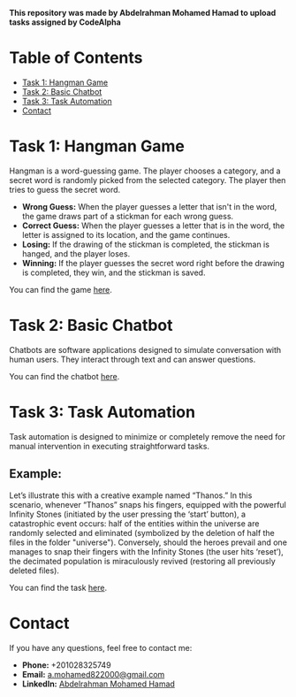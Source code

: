 **This repository was made by Abdelrahman Mohamed Hamad to upload tasks assigned by CodeAlpha**

# Table of Contents
- [Task 1: Hangman Game](#task-1-hangman-game)
- [Task 2: Basic Chatbot](#task-2-basic-chatbot)
- [Task 3: Task Automation](#task-3-task-automation)
- [Contact](#contact)

# Task 1: Hangman Game

Hangman is a word-guessing game. The player chooses a category, and a secret word is randomly picked from the selected category. The player then tries to guess the secret word.

- **Wrong Guess:** When the player guesses a letter that isn't in the word, the game draws part of a stickman for each wrong guess.
- **Correct Guess:** When the player guesses a letter that is in the word, the letter is assigned to its location, and the game continues.
- **Losing:** If the drawing of the stickman is completed, the stickman is hanged, and the player loses.
- **Winning:** If the player guesses the secret word right before the drawing is completed, they win, and the stickman is saved.

You can find the game [here](./Task1_HangmanGame_Final_Version%20v.1.6.7).

# Task 2: Basic Chatbot

Chatbots are software applications designed to simulate conversation with human users. They interact through text and can answer questions.

You can find the chatbot [here](./Task2_BasicChatbot_Final_Version%20v.2.2.6).

# Task 3: Task Automation

Task automation is designed to minimize or completely remove the need for manual intervention in executing straightforward tasks.

## Example: 
Let’s illustrate this with a creative example named “Thanos.” In this scenario, whenever “Thanos” snaps his fingers, equipped with the powerful Infinity Stones (initiated by the user pressing the ‘start’ button), a catastrophic event occurs: half of the entities within the universe are randomly selected and eliminated (symbolized by the deletion of half the files in the folder "universe"). Conversely, should the heroes prevail and one manages to snap their fingers with the Infinity Stones (the user hits ‘reset’), the decimated population is miraculously revived (restoring all previously deleted files).

You can find the task [here](./Task3_TaskAutomation_Final_Version%20v.1.5.3).

# Contact

If you have any questions, feel free to contact me:
- **Phone:** +201028325749
- **Email:** a.mohamed822000@gmail.com
- **LinkedIn:** [Abdelrahman Mohamed Hamad](https://www.linkedin.com/in/abdelrahman-mohamed-a1956b247/)